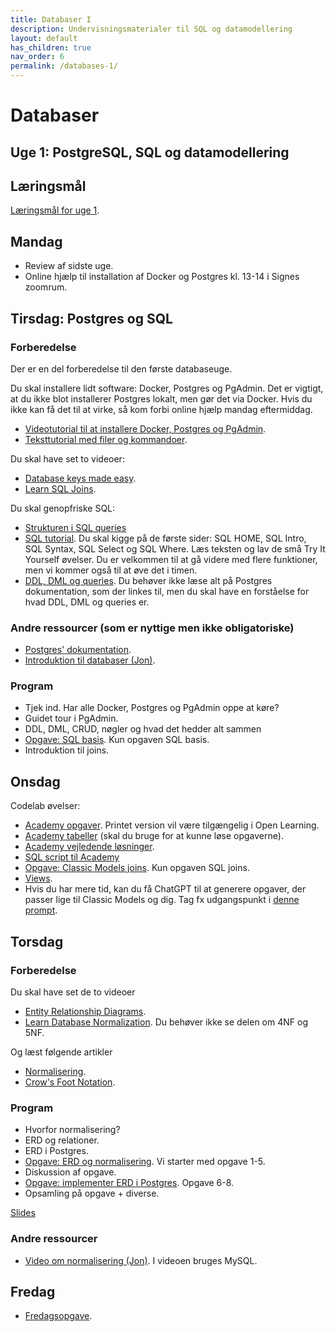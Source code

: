 ```yaml
---
title: Databaser I
description: Undervisningsmaterialer til SQL og datamodellering
layout: default
has_children: true
nav_order: 6
permalink: /databases-1/
---
```



# Databaser

## Uge 1: PostgreSQL, SQL og datamodellering

## Læringsmål

[Læringsmål for uge 1](./laeringsmaal.md#uge-1-normalisering-og-sql).

## Mandag

- Review af sidste uge.
- Online hjælp til installation af Docker og Postgres kl. 13-14 i Signes zoomrum.

## Tirsdag: Postgres og SQL

### Forberedelse

Der er en del forberedelse til den første databaseuge.

Du skal installere lidt software: Docker, Postgres og PgAdmin. Det er vigtigt, at du ikke blot installerer Postgres lokalt, men gør det via Docker. Hvis du ikke kan få det til at virke, så kom forbi online hjælp mandag eftermiddag.

- [Videotutorial til at installere Docker, Postgres og PgAdmin](https://cphbusiness.cloud.panopto.eu/Panopto/Pages/Viewer.aspx?id=b2d67d7f-1dfe-4fe5-894c-b1170155d75f).
- [Teksttutorial med filer og kommandoer](https://github.com/dat2Cph/2semDockerSetupLocal).

Du skal have set to videoer:

- [Database keys made easy](https://www.youtube.com/watch?v=8wUUMOKAK-c).
- [Learn SQL Joins](https://www.youtube.com/watch?v=nivyaiCeWjs).

Du skal genopfriske SQL:

- [Strukturen i SQL queries](./docs/sqlintro.pdf)
- [SQL tutorial](https://www.w3schools.com/sql/default.asp). Du skal kigge på de første sider: SQL HOME, SQL Intro, SQL Syntax, SQL Select og SQL Where. Læs teksten og lav de små Try It Yourself øvelser. Du er velkommen til at gå videre med flere funktioner, men vi kommer også til at øve det i timen.
- [DDL, DML og queries](./docs/ddl_dml_queries.md). Du behøver ikke læse alt på Postgres dokumentation, som der linkes til, men du skal have en forståelse for hvad DDL, DML og queries er.

### Andre ressourcer (som er nyttige men ikke obligatoriske)

- [Postgres' dokumentation](https://www.postgresql.org/docs/16/index.html).
- [Introduktion til databaser (Jon)](https://cphbusiness.cloud.panopto.eu/Panopto/Pages/Viewer.aspx?id=0f2388a3-48a8-4a27-9ff8-ae4d00d94ad5).

### Program

- Tjek ind. Har alle Docker, Postgres og PgAdmin oppe at køre?
- Guidet tour i PgAdmin.
- DDL, DML, CRUD, nøgler og hvad det hedder alt sammen
- [Opgave: SQL basis](./exercises/exercise_classicmodels.md). Kun opgaven SQL basis.
- Introduktion til joins.

## Onsdag

Codelab øvelser:

- [Academy opgaver](./exercises/exercise_academy.pdf). Printet version vil være tilgængelig i Open Learning.
- [Academy tabeller](./exercises/academy_tabels.pdf) (skal du bruge for at kunne løse opgaverne).
- [Academy vejledende løsninger](./exercises/solutions_academy.pdf).
- [SQL script til Academy](./exercises/academy.sql)
- [Opgave: Classic Models joins](./exercises/exercise_classicmodels.md). Kun opgaven SQL joins.
- [Views](./exercises/exercise_views.pdf).
- Hvis du har mere tid, kan du få ChatGPT til at generere opgaver, der passer lige til Classic Models og dig. Tag fx udgangspunkt i [denne prompt](https://chatgpt.com/share/67ab01bc-4e50-8011-9cd3-9abbad34ff87).

## Torsdag

### Forberedelse

Du skal have set de to videoer

- [Entity Relationship Diagrams](https://www.youtube.com/watch?v=LowjDtiNlk4).
- [Learn Database Normalization](https://www.youtube.com/watch?v=GFQaEYEc8_8). Du behøver ikke se delen om 4NF og 5NF.

Og læst følgende artikler

- [Normalisering](./docs/Normalisering.pdf).
- [Crow's Foot Notation](https://www.freecodecamp.org/news/crows-foot-notation-relationship-symbols-and-how-to-read-diagrams/).

### Program

- Hvorfor normalisering?
- ERD og relationer.
- ERD i Postgres.
- [Opgave: ERD og normalisering](./exercises/exercise_normalization.md). Vi starter med opgave 1-5.
- Diskussion af opgave.
- [Opgave: implementer ERD i Postgres](./exercises/exercise_normalization.md). Opgave 6-8.
- Opsamling på opgave + diverse.

[Slides](./docs/Datamodellering.pdf)

### Andre ressourcer

- [Video om normalisering (Jon)](https://cphbusiness.cloud.panopto.eu/Panopto/Pages/Viewer.aspx?id=28d94c37-4010-43e9-aa6d-ae4d00da0670&start=1412). I videoen bruges MySQL.

## Fredag

- [Fredagsopgave](./exercises/exercise_bibliotek.md).
